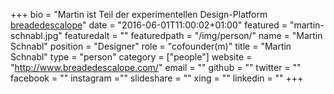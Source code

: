 +++
bio = "Martin ist Teil der experimentellen Design-Platform [breadedescalope](http://www.breadedescalope.com/)"
date = "2016-06-01T11:00:02+01:00"
featured = "martin-schnabl.jpg"
featuredalt = ""
featuredpath = "/img/person/"
name = "Martin Schnabl"
position = "Designer"
role = "cofounder(m)"
title = "Martin Schnabl"
type = "person"
category = ["people"]
website = "http://www.breadedescalope.com/"
email = ""
github = ""
twitter = ""
facebook = ""
instagram =""
slideshare = ""
xing = ""
linkedin = ""
+++
